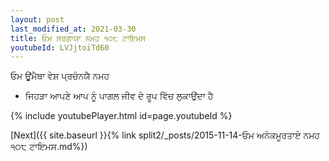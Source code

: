 ```yaml
---
layout: post
last_modified_at: 2021-03-30
title: ਓਮ ਸਰਗਾਯਾ ਨਮਹ ੧੦੮ ਟਾਇਮਸ
youtubeId: LVJjtoiTd60
---
```

 
 
 ਓਮ ਊਂਮੈਥਾ ਵੇਸ਼ ਪ੍ਰਚੰਨਯੈ ਨਮਹ  
 
 -  ਜਿਹੜਾ ਆਪਣੇ ਆਪ ਨੂੰ ਪਾਗਲ ਜੀਵ ਦੇ ਰੂਪ ਵਿੱਚ ਲੁਕਾਉਂਦਾ ਹੈ 
 
  
 
  
 
 
 
 
 
 


{% include youtubePlayer.html id=page.youtubeId %}
 
[Next]({{ site.baseurl }}{% link  split2/_posts/2015-11-14-ਓਮ ਅਨੇਕਮੂਰਤਾਏ ਨਮਹ ੧੦੮ ਟਾਇਮਸ.md%})
 
